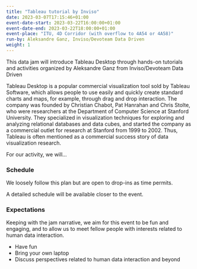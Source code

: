 ```yaml
---
title: "Tableau tutorial by Inviso"
date: 2023-03-07T17:15:46+01:00
event-date-start: 2023-03-22T16:00:00+01:00
event-date-end: 2023-03-22T18:00:00+01:00
event-place: "ITU, 4D Corridor (with overflow to 4A54 or 4A58)"
run-by: Aleksandre Ganz, Inviso/Devoteam Data Driven
weight: 1
---
```


This data jam will introduce Tableau Desktop through hands-on tutorials and activities organized by Aleksandre Ganz from Inviso/Devoteam Data Driven

Tableau Desktop is a popular commercial visualization tool sold by Tableau Software, which allows people to use easily and quickly create standard charts and maps, for example, through drag and drop interaction. The company was founded by Christian Chabot, Pat Hanrahan and Chris Stolte, who were researchers at the Department of Computer Science at Stanford University. They specialized in visualization techniques for exploring and analyzing relational databases and data cubes, and started the company as a commercial outlet for research at Stanford from 1999 to 2002. Thus, Tableau is often mentioned as a commercial success story of data visualization research.

For our activity, we will...

### Schedule 

We loosely follow this plan but are open to drop-ins as time permits.  

A detailed schedule will be available closer to the event.
<!-- | 16.00 | Introduction to Data Jams, Data Illustrator and Charticulator
| 16.20 | Introduction to the activity 
| 16.30 | Creating the weather visualization in Data Illustrator 
| 17.00 | Check in and informal chat 
| 17.15 | Creating the weather visualization in Charticulator 
| 17.45 | Reflections, wrap-up, and informal chat -->

### Expectations

Keeping with the jam narrative, we aim for this event to be fun and engaging, and to allow us to meet fellow people with interests related to human data interaction.

* Have fun 
* Bring your own laptop 
* Discuss perspectives related to human data interaction and beyond 

